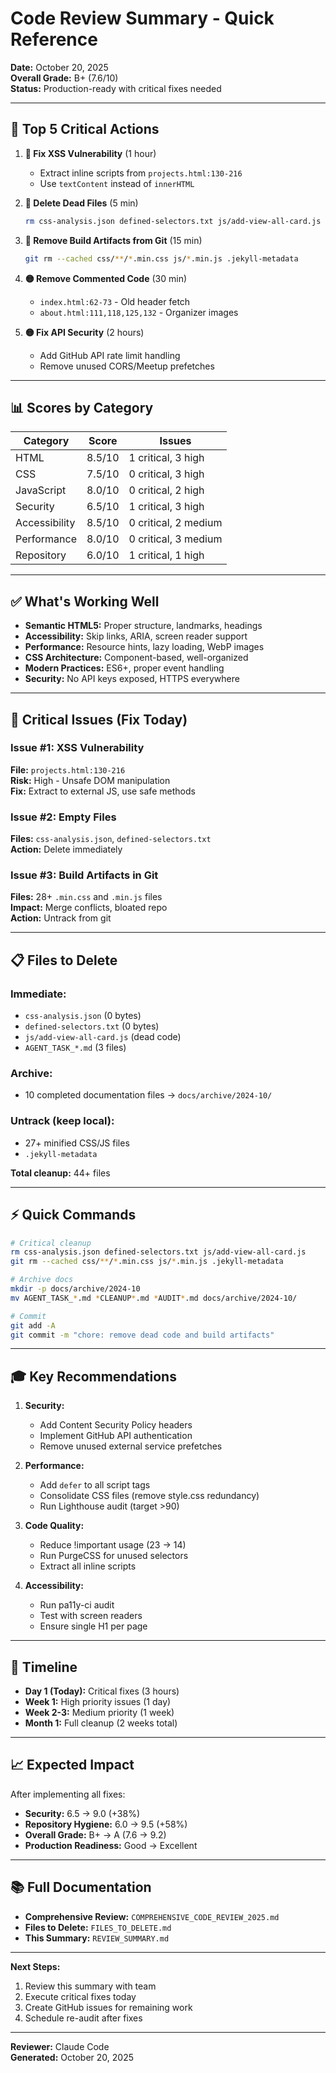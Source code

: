 # Code Review Summary - Quick Reference

**Date:** October 20, 2025  
**Overall Grade:** B+ (7.6/10)  
**Status:** Production-ready with critical fixes needed

---

## 🎯 Top 5 Critical Actions

1. **🔴 Fix XSS Vulnerability** (1 hour)
   - Extract inline scripts from `projects.html:130-216`
   - Use `textContent` instead of `innerHTML`

2. **🔴 Delete Dead Files** (5 min)
   ```bash
   rm css-analysis.json defined-selectors.txt js/add-view-all-card.js
   ```

3. **🔴 Remove Build Artifacts from Git** (15 min)
   ```bash
   git rm --cached css/**/*.min.css js/*.min.js .jekyll-metadata
   ```

4. **🟡 Remove Commented Code** (30 min)
   - `index.html:62-73` - Old header fetch
   - `about.html:111,118,125,132` - Organizer images

5. **🟡 Fix API Security** (2 hours)
   - Add GitHub API rate limit handling
   - Remove unused CORS/Meetup prefetches

---

## 📊 Scores by Category

| Category | Score | Issues |
|----------|-------|--------|
| HTML | 8.5/10 | 1 critical, 3 high |
| CSS | 7.5/10 | 0 critical, 3 high |
| JavaScript | 8.0/10 | 0 critical, 2 high |
| Security | 6.5/10 | 1 critical, 3 high |
| Accessibility | 8.5/10 | 0 critical, 2 medium |
| Performance | 8.0/10 | 0 critical, 3 medium |
| Repository | 6.0/10 | 1 critical, 1 high |

---

## ✅ What's Working Well

- **Semantic HTML5:** Proper structure, landmarks, headings
- **Accessibility:** Skip links, ARIA, screen reader support
- **Performance:** Resource hints, lazy loading, WebP images
- **CSS Architecture:** Component-based, well-organized
- **Modern Practices:** ES6+, proper event handling
- **Security:** No API keys exposed, HTTPS everywhere

---

## 🚨 Critical Issues (Fix Today)

### Issue #1: XSS Vulnerability
**File:** `projects.html:130-216`  
**Risk:** High - Unsafe DOM manipulation  
**Fix:** Extract to external JS, use safe methods

### Issue #2: Empty Files
**Files:** `css-analysis.json`, `defined-selectors.txt`  
**Action:** Delete immediately

### Issue #3: Build Artifacts in Git
**Files:** 28+ `.min.css` and `.min.js` files  
**Impact:** Merge conflicts, bloated repo  
**Action:** Untrack from git

---

## 📋 Files to Delete

### Immediate:
- `css-analysis.json` (0 bytes)
- `defined-selectors.txt` (0 bytes)
- `js/add-view-all-card.js` (dead code)
- `AGENT_TASK_*.md` (3 files)

### Archive:
- 10 completed documentation files → `docs/archive/2024-10/`

### Untrack (keep local):
- 27+ minified CSS/JS files
- `.jekyll-metadata`

**Total cleanup:** 44+ files

---

## ⚡ Quick Commands

```bash
# Critical cleanup
rm css-analysis.json defined-selectors.txt js/add-view-all-card.js
git rm --cached css/**/*.min.css js/*.min.js .jekyll-metadata

# Archive docs
mkdir -p docs/archive/2024-10
mv AGENT_TASK_*.md *CLEANUP*.md *AUDIT*.md docs/archive/2024-10/

# Commit
git add -A
git commit -m "chore: remove dead code and build artifacts"
```

---

## 🎓 Key Recommendations

1. **Security:**
   - Add Content Security Policy headers
   - Implement GitHub API authentication
   - Remove unused external service prefetches

2. **Performance:**
   - Add `defer` to all script tags
   - Consolidate CSS files (remove style.css redundancy)
   - Run Lighthouse audit (target >90)

3. **Code Quality:**
   - Reduce !important usage (23 → 14)
   - Run PurgeCSS for unused selectors
   - Extract all inline scripts

4. **Accessibility:**
   - Run pa11y-ci audit
   - Test with screen readers
   - Ensure single H1 per page

---

## 📅 Timeline

- **Day 1 (Today):** Critical fixes (3 hours)
- **Week 1:** High priority issues (1 day)
- **Week 2-3:** Medium priority (1 week)
- **Month 1:** Full cleanup (2 weeks total)

---

## 📈 Expected Impact

After implementing all fixes:

- **Security:** 6.5 → 9.0 (+38%)
- **Repository Hygiene:** 6.0 → 9.5 (+58%)
- **Overall Grade:** B+ → A (7.6 → 9.2)
- **Production Readiness:** Good → Excellent

---

## 📚 Full Documentation

- **Comprehensive Review:** `COMPREHENSIVE_CODE_REVIEW_2025.md`
- **Files to Delete:** `FILES_TO_DELETE.md`
- **This Summary:** `REVIEW_SUMMARY.md`

---

**Next Steps:**
1. Review this summary with team
2. Execute critical fixes today
3. Create GitHub issues for remaining work
4. Schedule re-audit after fixes

---

**Reviewer:** Claude Code  
**Generated:** October 20, 2025
